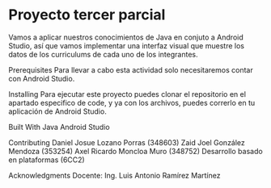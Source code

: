 # Proyecto tercer parcial

Vamos a aplicar nuestros conocimientos de Java en conjuto a Android Studio, así que vamos implementar una interfaz visual 
que muestre los datos de los curriculums de cada uno de los integrantes. 

Prerequisites
Para llevar a cabo esta actividad solo necesitaremos contar con Android Studio.

Installing
Para ejecutar este proyecto puedes clonar el repositorio en el apartado especifico de code, y ya con los archivos, puedes correrlo en
tu aplicación de Android Studio.

Built With
Java Android Studio

Contributing
Daniel Josue Lozano Porras (348603)
Zaid Joel González Mendoza (353254)
Axel Ricardo Moncloa Muro (348752)
Desarrollo basado en plataformas (6CC2)

Acknowledgments
Docente: Ing. Luis Antonio Ramírez Martínez
